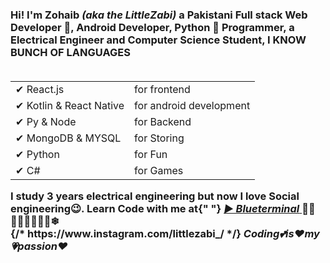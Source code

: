<h3>
            Hi! I'm Zohaib <i>(aka the LittleZabi)</i> a Pakistani Full stack
            Web Developer 🦾, Android Developer, Python 🐍 Programmer, a
            Electrical Engineer and Computer Science Student, I KNOW BUNCH OF
            LANGUAGES <br />
            <br />
            <table>
              <tr>
                <td>✔ React.js</td>
                <td>for frontend</td>
              </tr>
              <tr>
                <td>✔ Kotlin & React Native</td>
                <td>for android development</td>
              </tr>
              <tr>
                <td>✔ Py & Node</td>
                <td>for Backend</td>
              </tr>
              <tr>
                <td>✔ MongoDB & MYSQL</td>
                <td>for Storing</td>
              </tr>
              <tr>
                <td>✔ Python</th>
                <td>for Fun</td>
              </tr>
              <tr>
                <td>✔ C#</td>
                <td>for Games</td>
              </tr>
            </table>
            I study 3 years electrical engineering but now I love Social
            engineering😉. Learn Code with me at{" "}
            <a
              target="_blank"
              href="https://www.youtube.com/channel/UCMJTfB8cZLxjvUht3o0E3qQ"
            >
              <i>
                <b>▶ Blueterminal</b>
              </i>
            </a>
            🕵️‍♀️👨‍💻🧛‍♀️🏴‍☠️❄
            <br />
            {/* https://www.instagram.com/littlezabi_/ */}
            <i>Coding💕is❤my 💗passion❤</i>
          </h3>
